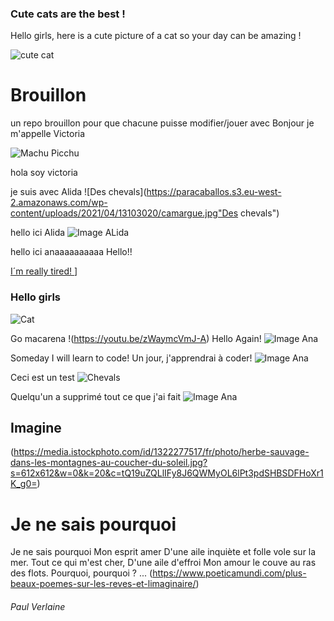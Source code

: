 ### Cute cats are the best !

Hello girls, here is a cute picture of a cat so your day can be amazing !

![cute cat](https://hips.hearstapps.com/hmg-prod/images/cute-cat-photos-1593441022.jpg?crop=1.00xw:0.753xh;0,0.153xh&resize=1200:*)
# Brouillon
un repo brouillon pour que chacune puisse modifier/jouer avec
Bonjour je m'appelle Victoria

![Machu Picchu  ](https://www.peru.travel/Contenido/Noticia/Imagen/fr/1041/1.0/Principal/rsary.jpg " machu picchu")

hola soy victoria

je suis avec Alida
![Des chevals](https://paracaballos.s3.eu-west-2.amazonaws.com/wp-content/uploads/2021/04/13103020/camargue.jpg"Des chevals")

hello ici Alida 
![Image ALida](https://emova-monceaufleurs-fr-storage.omn.proximis.com/Imagestorage/images/454/546/64a6bee42830f_MF_23_06_5969_FicheProduit_EteProduistPlus_910x10908.jpg)

hello ici anaaaaaaaaaa
Hello!!

[I´m really tired! ](https://totalhealthchiropractic.com.au/wp-content/uploads/2022/09/pexels-andrea-piacquadio-3791136-1024x683.jpg)]


### Hello girls
![Cat](https://upload.wikimedia.org/wikipedia/commons/thumb/b/b8/Cute_cat_%281698598876%29.jpg/1200px-Cute_cat_%281698598876%29.jpg?20140706081917 "cute cat")

Go macarena !(https://youtu.be/zWaymcVmJ-A)
Hello Again!
![Image Ana](https://i2.wp.com/atiempo.tv/wp-content/uploads/2019/10/Cansancio1.jpg?fit=780%2C439&ssl=1)

Someday I will learn to code! 
Un jour, j'apprendrai à coder!
![Image Ana](https://jrmcoaching.com.br/wp-content/uploads/2017/03/Mente-Positiva.jpg)

Ceci est un test
![Chevals](https://i.pinimg.com/474x/ba/df/04/badf046ec50c6a51ca1e418438d5373c.jpg "Cheval")

Quelqu'un a supprimé tout ce que j'ai fait
![Image Ana](https://img.freepik.com/free-photo/offended-angry-woman-cross-hands-chest-frowning-sulking-insulted-standing-beige-background_1258-87274.jpg?w=1380&t=st=1690808805~exp=1690809405~hmac=bd667dced811996d5a6e14e41094244439a91b8ac3e618f524458cdac99246e0)

## Imagine
(https://media.istockphoto.com/id/1322277517/fr/photo/herbe-sauvage-dans-les-montagnes-au-coucher-du-soleil.jpg?s=612x612&w=0&k=20&c=tQ19uZQLlIFy8J6QWMyOL6lPt3pdSHBSDFHoXr1K_g0=)

# Je ne sais pourquoi
Je ne sais pourquoi
Mon esprit amer
D'une aile inquiète et folle vole sur la mer.
Tout ce qui m'est cher,
D'une aile d'effroi
Mon amour le couve au ras des flots. Pourquoi, pourquoi ?
... (https://www.poeticamundi.com/plus-beaux-poemes-sur-les-reves-et-limaginaire/)
###### Paul Verlaine